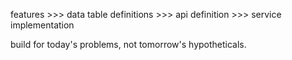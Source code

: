


features >>> data table definitions >>> api definition >>> service implementation

build for today's problems, not tomorrow's hypotheticals.